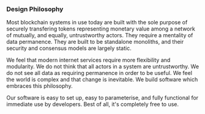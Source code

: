 ### Design Philosophy

Most blockchain systems in use today are built with the sole purpose of securely transfering tokens representing monetary value among a network of mutually, and equally, untrustworthy actors. They require a mentality of data permanence. They are built to be standalone monoliths, and their security and consensus models are largely static.

We feel that modern internet services require more flexibility and modularity. We do not think that all actors in a system are untrustworthy. We do not see all data as requiring permanence in order to be useful. We feel the world is complex and that change is inevitable. We build software which embraces this philosophy.

Our software is easy to set up, easy to parameterise, and fully functional for immediate use by developers. Best of all, it's completely free to use.
